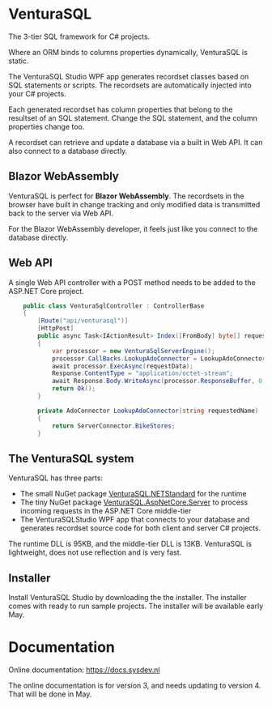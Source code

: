 # VenturaSQL
The 3-tier SQL framework for C# projects.

Where an ORM binds to columns properties dynamically, VenturaSQL is static.

The VenturaSQL Studio WPF app generates recordset classes based on SQL statements or scripts. The recordsets are automatically injected into your C# projects.

Each generated recordset has column properties that belong to the resultset of an SQL statement. Change the SQL statement, and the column properties change too.

A recordset can retrieve and update a database via a built in Web API. It can also connect to a database directly.

## Blazor WebAssembly
VenturaSQL is perfect for **Blazor WebAssembly**. The recordsets in the browser have built in change tracking and only modified data is transmitted back to the server via Web API. 

For the Blazor WebAssembly developer, it feels just like you connect to the database directly.

## Web API
A single Web API controller with a POST method needs to be added to the ASP.NET Core project.

```csharp
    public class VenturaSqlController : ControllerBase
    {
        [Route("api/venturasql")]
        [HttpPost]
        public async Task<IActionResult> Index([FromBody] byte[] requestData)
        {
            var processor = new VenturaSqlServerEngine();
            processor.CallBacks.LookupAdoConnector = LookupAdoConnector;
            await processor.ExecAsync(requestData);
            Response.ContentType = "application/octet-stream";
            await Response.Body.WriteAsync(processor.ResponseBuffer, 0, processor.ResponseLength);
            return Ok();
        }

        private AdoConnector LookupAdoConnector(string requestedName)
        {
            return ServerConnector.BikeStores;
        }
```

## The VenturaSQL system
VenturaSQL has three parts:

+ The small NuGet package [VenturaSQL.NETStandard](https://www.nuget.org/packages/VenturaSQL.NETStandard) for the runtime
+ The tiny NuGet package [VenturaSQL.AspNetCore.Server](https://www.nuget.org/packages/VenturaSQL.AspNetCore.Server) to process incoming requests in the ASP.NET Core middle-tier
+ The VenturaSQLStudio WPF app that connects to your database and generates recordset source code for both client and server C# projects.

The runtime DLL is 95KB, and the middle-tier DLL is 13KB. VenturaSQL is lightweight, does not use reflection and is very fast.

## Installer
Install VenturaSQL Studio by downloading the the installer. The installer comes with ready to run sample projects. The installer will be available early May.

# Documentation
Online documentation: https://docs.sysdev.nl

The online documentation is for version 3, and needs updating to version 4. That will be done in May.
